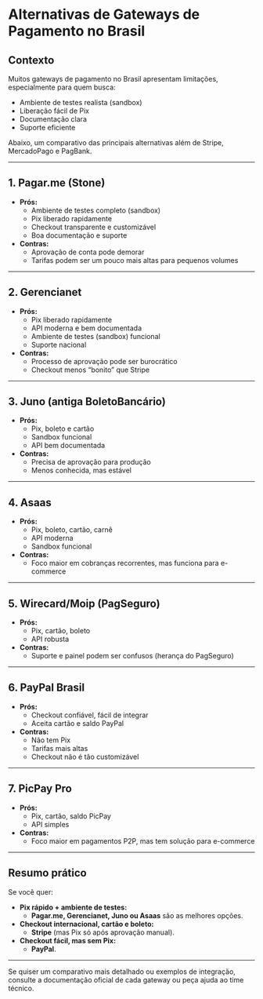 # Alternativas de Gateways de Pagamento no Brasil

## Contexto

Muitos gateways de pagamento no Brasil apresentam limitações, especialmente para quem busca:
- Ambiente de testes realista (sandbox)
- Liberação fácil de Pix
- Documentação clara
- Suporte eficiente

Abaixo, um comparativo das principais alternativas além de Stripe, MercadoPago e PagBank.

---

## 1. **Pagar.me (Stone)**
- **Prós:**
  - Ambiente de testes completo (sandbox)
  - Pix liberado rapidamente
  - Checkout transparente e customizável
  - Boa documentação e suporte
- **Contras:**
  - Aprovação de conta pode demorar
  - Tarifas podem ser um pouco mais altas para pequenos volumes

---

## 2. **Gerencianet**
- **Prós:**
  - Pix liberado rapidamente
  - API moderna e bem documentada
  - Ambiente de testes (sandbox) funcional
  - Suporte nacional
- **Contras:**
  - Processo de aprovação pode ser burocrático
  - Checkout menos “bonito” que Stripe

---

## 3. **Juno (antiga BoletoBancário)**
- **Prós:**
  - Pix, boleto e cartão
  - Sandbox funcional
  - API bem documentada
- **Contras:**
  - Precisa de aprovação para produção
  - Menos conhecida, mas estável

---

## 4. **Asaas**
- **Prós:**
  - Pix, boleto, cartão, carnê
  - API moderna
  - Sandbox funcional
- **Contras:**
  - Foco maior em cobranças recorrentes, mas funciona para e-commerce

---

## 5. **Wirecard/Moip (PagSeguro)**
- **Prós:**
  - Pix, cartão, boleto
  - API robusta
- **Contras:**
  - Suporte e painel podem ser confusos (herança do PagSeguro)

---

## 6. **PayPal Brasil**
- **Prós:**
  - Checkout confiável, fácil de integrar
  - Aceita cartão e saldo PayPal
- **Contras:**
  - Não tem Pix
  - Tarifas mais altas
  - Checkout não é tão customizável

---

## 7. **PicPay Pro**
- **Prós:**
  - Pix, cartão, saldo PicPay
  - API simples
- **Contras:**
  - Foco maior em pagamentos P2P, mas tem solução para e-commerce

---

## **Resumo prático**

Se você quer:
- **Pix rápido + ambiente de testes:**
  - **Pagar.me, Gerencianet, Juno ou Asaas** são as melhores opções.
- **Checkout internacional, cartão e boleto:**
  - **Stripe** (mas Pix só após aprovação manual).
- **Checkout fácil, mas sem Pix:**
  - **PayPal**.

---

Se quiser um comparativo mais detalhado ou exemplos de integração, consulte a documentação oficial de cada gateway ou peça ajuda ao time técnico. 